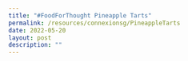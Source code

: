 ```yaml
---
title: "#FoodForThought Pineapple Tarts"
permalink: /resources/connexionsg/PineappleTarts
date: 2022-05-20
layout: post
description: ""
---
```

